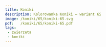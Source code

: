 ```yaml
---
title: Koniki
description: Kolorowanka Koniki – wariant 65
image: /koniki/65/koniki-65.svg
pdf:   /koniki/65/koniki-65.pdf
tags:
 - zwierzeta
 - koniki
---
```

